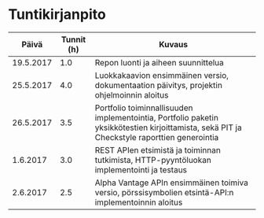 # Tuntikirjanpito

Päivä | Tunnit (h) | Kuvaus
--------- | --- | -----------------------------------
19.5.2017 | 1.0 | Repon luonti ja aiheen suunnittelua
25.5.2017 | 4.0 | Luokkakaavion ensimmäinen versio, dokumentaation päivitys, projektin ohjelmoinnin aloitus
26.5.2017 | 3.5 | Portfolio toiminnallisuuden implementointia, Portfolio paketin yksikkötestien kirjoittamista, sekä PIT ja Checkstyle raporttien generointia
1.6.2017 | 3.0 | REST APIen etsimistä ja toiminnan tutkimista, HTTP-pyyntöluokan implementointi ja testaus
2.6.2017 | 2.5 | Alpha Vantage APIn ensimmäinen toimiva versio, pörssisymbolien etsintä-API:n implementoinnin aloitus

